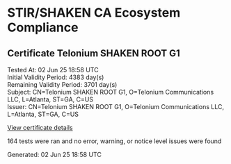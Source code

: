# STIR/SHAKEN CA Ecosystem Compliance

## Certificate Telonium SHAKEN ROOT G1

Tested At: 02 Jun 25 18:58 UTC\
Initial Validity Period: 4383 day(s)\
Remaining Validity Period: 3701 day(s)\
Subject: CN=Telonium SHAKEN ROOT G1, O=Telonium Communications LLC, L=Atlanta, ST=GA, C=US\
Issuer: CN=Telonium SHAKEN ROOT G1, O=Telonium Communications LLC, L=Atlanta, ST=GA, C=US

[View certificate details](https://x509.io/?cert=MIICQjCCAeigAwIBAgIJAIV6jkO6guwZMAoGCCqGSM49BAMCMHQxCzAJBgNVBAYTAlVTMQswCQYDVQQIDAJHQTEQMA4GA1UEBwwHQXRsYW50YTEkMCIGA1UECgwbVGVsb25pdW0gQ29tbXVuaWNhdGlvbnMgTExDMSAwHgYDVQQDDBdUZWxvbml1bSBTSEFLRU4gUk9PVCBHMTAeFw0yMzA3MjEwMDQ5MjhaFw0zNTA3MjEwMDQ5MjhaMHQxCzAJBgNVBAYTAlVTMQswCQYDVQQIDAJHQTEQMA4GA1UEBwwHQXRsYW50YTEkMCIGA1UECgwbVGVsb25pdW0gQ29tbXVuaWNhdGlvbnMgTExDMSAwHgYDVQQDDBdUZWxvbml1bSBTSEFLRU4gUk9PVCBHMTBZMBMGByqGSM49AgEGCCqGSM49AwEHA0IABDlFKb3m6uUNXcTmlwf6SEn3eoaZMT%2FDBzW9y13iWmfP79PB5sECu9Lr%2BseME6CtVdRafRg3xndsfVD21OfGKYijYzBhMB0GA1UdDgQWBBQQogXr4agct5Yi2Teu9uwT2hfOVzAfBgNVHSMEGDAWgBQQogXr4agct5Yi2Teu9uwT2hfOVzAPBgNVHRMBAf8EBTADAQH%2FMA4GA1UdDwEB%2FwQEAwICBDAKBggqhkjOPQQDAgNIADBFAiEAv1jt3ISUu6HD%2Fy5Q3gDSsjMydjKS6hPyJ12tIMakKuYCIHJBoY7z5Vg5TT3uIQCPnccHK2vKJEUM8Xlg8VwWuOVC)

164 tests were ran and no error, warning, or notice level issues were found


Generated: 02 Jun 25 18:58 UTC